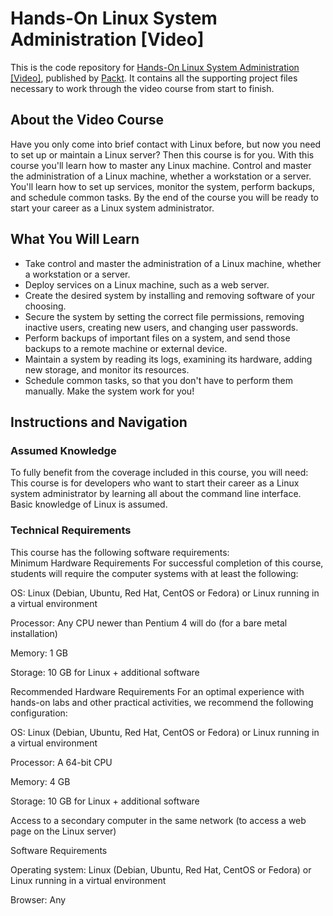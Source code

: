# Hands-On Linux System Administration [Video]
This is the code repository for [Hands-On Linux System Administration [Video]](https://www.packtpub.com/virtualization-and-cloud/hands-linux-system-administration-video), published by [Packt](https://www.packtpub.com/?utm_source=github). It contains all the supporting project files necessary to work through the video course from start to finish.
## About the Video Course
Have you only come into brief contact with Linux before, but now you need to set up or maintain a Linux server? Then this course is for you.
With this course you'll learn how to master any Linux machine. Control and master the administration of a Linux machine, whether a workstation or a server. You'll learn how to set up services, monitor the system, perform backups, and schedule common tasks.
By the end of the course you will be ready to start your career as a Linux system administrator.

<H2>What You Will Learn</H2>
<DIV class=book-info-will-learn-text>
<UL>
<LI>Take control and master the administration of a Linux machine, whether a workstation or a server.
<LI>Deploy services on a Linux machine, such as a web server.
<LI>Create the desired system by installing and removing software of your choosing.
<LI>Secure the system by setting the correct file permissions, removing inactive users, creating new users, and changing user passwords.
<LI>Perform backups of important files on a system, and send those backups to a remote machine or external device.
<LI>Maintain a system by reading its logs, examining its hardware, adding new storage, and monitor its resources.
<LI>Schedule common tasks, so that you don't have to perform them manually. Make the system work for you! </LI></UL></DIV>

## Instructions and Navigation
### Assumed Knowledge
To fully benefit from the coverage included in this course, you will need:<br/>
This course is for developers who want to start their career as a Linux system administrator by learning all about the command line interface. Basic knowledge of Linux is assumed.
### Technical Requirements
This course has the following software requirements:<br/>
Minimum Hardware Requirements
For successful completion of this course, students will require the computer systems with at least the following:

OS: Linux (Debian, Ubuntu, Red Hat, CentOS or Fedora) or Linux running in a virtual environment

Processor: Any CPU newer than Pentium 4 will do (for a bare metal installation)

Memory: 1 GB

Storage: 10 GB for Linux + additional software

Recommended Hardware Requirements
For an optimal experience with hands-on labs and other practical activities, we recommend the following configuration:

OS: Linux (Debian, Ubuntu, Red Hat, CentOS or Fedora) or Linux running in a virtual environment

Processor: A 64-bit CPU

Memory: 4 GB

Storage: 10 GB for Linux + additional software

Access to a secondary computer in the same network (to access a web page on the Linux server)

Software Requirements

Operating system: Linux (Debian, Ubuntu, Red Hat, CentOS or Fedora) or Linux running in a virtual environment

Browser: Any



